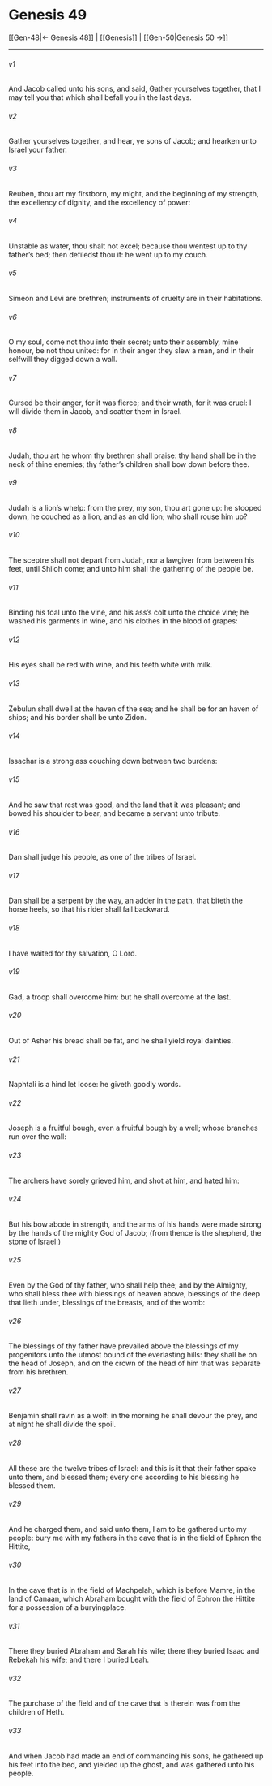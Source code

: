# Genesis 49

[[Gen-48|← Genesis 48]] | [[Genesis]] | [[Gen-50|Genesis 50 →]]
***

###### v1
And Jacob called unto his sons, and said, Gather yourselves together, that I may tell you that which shall befall you in the last days.
###### v2
Gather yourselves together, and hear, ye sons of Jacob; and hearken unto Israel your father.
###### v3
Reuben, thou art my firstborn, my might, and the beginning of my strength, the excellency of dignity, and the excellency of power:
###### v4
Unstable as water, thou shalt not excel; because thou wentest up to thy father’s bed; then defiledst thou it: he went up to my couch.
###### v5
Simeon and Levi are brethren; instruments of cruelty are in their habitations.
###### v6
O my soul, come not thou into their secret; unto their assembly, mine honour, be not thou united: for in their anger they slew a man, and in their selfwill they digged down a wall.
###### v7
Cursed be their anger, for it was fierce; and their wrath, for it was cruel: I will divide them in Jacob, and scatter them in Israel.
###### v8
Judah, thou art he whom thy brethren shall praise: thy hand shall be in the neck of thine enemies; thy father’s children shall bow down before thee.
###### v9
Judah is a lion’s whelp: from the prey, my son, thou art gone up: he stooped down, he couched as a lion, and as an old lion; who shall rouse him up?
###### v10
The sceptre shall not depart from Judah, nor a lawgiver from between his feet, until Shiloh come; and unto him shall the gathering of the people be.
###### v11
Binding his foal unto the vine, and his ass’s colt unto the choice vine; he washed his garments in wine, and his clothes in the blood of grapes:
###### v12
His eyes shall be red with wine, and his teeth white with milk.
###### v13
Zebulun shall dwell at the haven of the sea; and he shall be for an haven of ships; and his border shall be unto Zidon.
###### v14
Issachar is a strong ass couching down between two burdens:
###### v15
And he saw that rest was good, and the land that it was pleasant; and bowed his shoulder to bear, and became a servant unto tribute.
###### v16
Dan shall judge his people, as one of the tribes of Israel.
###### v17
Dan shall be a serpent by the way, an adder in the path, that biteth the horse heels, so that his rider shall fall backward.
###### v18
I have waited for thy salvation, O Lord.
###### v19
Gad, a troop shall overcome him: but he shall overcome at the last.
###### v20
Out of Asher his bread shall be fat, and he shall yield royal dainties.
###### v21
Naphtali is a hind let loose: he giveth goodly words.
###### v22
Joseph is a fruitful bough, even a fruitful bough by a well; whose branches run over the wall:
###### v23
The archers have sorely grieved him, and shot at him, and hated him:
###### v24
But his bow abode in strength, and the arms of his hands were made strong by the hands of the mighty God of Jacob; (from thence is the shepherd, the stone of Israel:)
###### v25
Even by the God of thy father, who shall help thee; and by the Almighty, who shall bless thee with blessings of heaven above, blessings of the deep that lieth under, blessings of the breasts, and of the womb:
###### v26
The blessings of thy father have prevailed above the blessings of my progenitors unto the utmost bound of the everlasting hills: they shall be on the head of Joseph, and on the crown of the head of him that was separate from his brethren.
###### v27
Benjamin shall ravin as a wolf: in the morning he shall devour the prey, and at night he shall divide the spoil.
###### v28
All these are the twelve tribes of Israel: and this is it that their father spake unto them, and blessed them; every one according to his blessing he blessed them.
###### v29
And he charged them, and said unto them, I am to be gathered unto my people: bury me with my fathers in the cave that is in the field of Ephron the Hittite,
###### v30
In the cave that is in the field of Machpelah, which is before Mamre, in the land of Canaan, which Abraham bought with the field of Ephron the Hittite for a possession of a buryingplace.
###### v31
There they buried Abraham and Sarah his wife; there they buried Isaac and Rebekah his wife; and there I buried Leah.
###### v32
The purchase of the field and of the cave that is therein was from the children of Heth.
###### v33
And when Jacob had made an end of commanding his sons, he gathered up his feet into the bed, and yielded up the ghost, and was gathered unto his people. 
